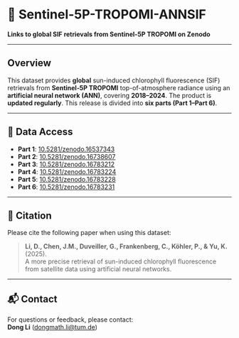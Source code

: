 # 🌿 Sentinel-5P-TROPOMI-ANNSIF

**Links to global SIF retrievals from Sentinel-5P TROPOMI on Zenodo**

---

## Overview
This dataset provides **global** sun-induced chlorophyll fluorescence (SIF) retrievals from **Sentinel‑5P TROPOMI** top-of-atmosphere radiance using an **artificial neural network (ANN)**, covering **2018–2024**. The product is **updated regularly**. This release is divided into **six parts (Part 1–Part 6)**.

---

## 🔗 Data Access
- **Part 1**: [10.5281/zenodo.16537343](https://doi.org/10.5281/zenodo.16537343)  
- **Part 2**: [10.5281/zenodo.16738607](https://doi.org/10.5281/zenodo.16738607)  
- **Part 3**: [10.5281/zenodo.16783212](https://doi.org/10.5281/zenodo.16783212)  
- **Part 4**: [10.5281/zenodo.16783224](https://doi.org/10.5281/zenodo.16783224)  
- **Part 5**: [10.5281/zenodo.16783228](https://doi.org/10.5281/zenodo.16783228)  
- **Part 6**: [10.5281/zenodo.16783231](https://doi.org/10.5281/zenodo.16783231)

---

## 📄 Citation

Please cite the following paper when using this dataset:

> **Li, D., Chen, J.M., Duveiller, G., Frankenberg, C., Köhler, P., & Yu, K.** (2025).  
> A more precise retrieval of sun-induced chlorophyll fluorescence from satellite data using artificial neural networks.  


---

## 📬 Contact

For questions or feedback, please contact:  
**Dong Li** (dongmath.li@tum.de)
